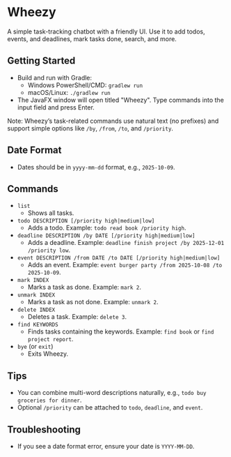 # Wheezy

A simple task-tracking chatbot with a friendly UI. Use it to add todos, events, and deadlines, mark tasks done, search, and more.

## Getting Started

- Build and run with Gradle:
  - Windows PowerShell/CMD: `gradlew run`
  - macOS/Linux: `./gradlew run`
- The JavaFX window will open titled "Wheezy". Type commands into the input field and press Enter.

Note: Wheezy’s task-related commands use natural text (no prefixes) and support simple options like `/by`, `/from`, `/to`, and `/priority`.

## Date Format

- Dates should be in `yyyy-mm-dd` format, e.g., `2025-10-09`.

## Commands

- `list`
  - Shows all tasks.
- `todo DESCRIPTION [/priority high|medium|low]`
  - Adds a todo. Example: `todo read book /priority high`.
- `deadline DESCRIPTION /by DATE [/priority high|medium|low]`
  - Adds a deadline. Example: `deadline finish project /by 2025-12-01 /priority low`.
- `event DESCRIPTION /from DATE /to DATE [/priority high|medium|low]`
  - Adds an event. Example: `event burger party /from 2025-10-08 /to 2025-10-09`.
- `mark INDEX`
  - Marks a task as done. Example: `mark 2`.
- `unmark INDEX`
  - Marks a task as not done. Example: `unmark 2`.
- `delete INDEX`
  - Deletes a task. Example: `delete 3`.
- `find KEYWORDS`
  - Finds tasks containing the keywords. Example: `find book` or `find project report`.
- `bye` (or `exit`)
  - Exits Wheezy.

## Tips

- You can combine multi-word descriptions naturally, e.g., `todo buy groceries for dinner`.
- Optional `/priority` can be attached to `todo`, `deadline`, and `event`.

## Troubleshooting

- If you see a date format error, ensure your date is `YYYY-MM-DD`.